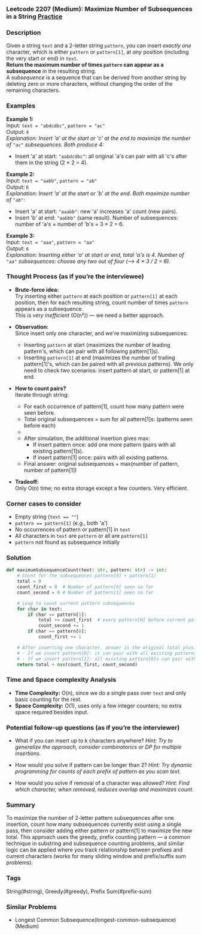 ### Leetcode 2207 (Medium): Maximize Number of Subsequences in a String [Practice](https://leetcode.com/problems/maximize-number-of-subsequences-in-a-string)

### Description  
Given a string `text` and a 2-letter string `pattern`, you can insert *exactly one* character, which is either `pattern` or `pattern[1]`, at *any* position (including the very start or end) in `text`.  
**Return the maximum number of times `pattern` can appear as a subsequence** in the resulting string.  
A *subsequence* is a sequence that can be derived from another string by deleting zero or more characters, without changing the order of the remaining characters.

### Examples  

**Example 1:**  
Input: `text = "abdcdbc"`, `pattern = "ac"`  
Output: `4`  
*Explanation: Insert 'a' at the start or 'c' at the end to maximize the number of `"ac"` subsequences. Both produce 4:*
- Insert 'a' at start: `"aabdcdbc"`: all original 'a's can pair with all 'c's after them in the string (2 × 2 = 4).

**Example 2:**  
Input: `text = "aabb"`, `pattern = "ab"`  
Output: `6`  
*Explanation: Insert 'a' at the start or 'b' at the end. Both maximize number of `"ab"`:*
- Insert 'a' at start: `"aaabb"`: new 'a' increases 'a' count (new pairs).
- Insert 'b' at end: `"aabbb"` (same result). Number of subsequences: number of 'a's × number of 'b's = 3 × 2 = 6.

**Example 3:**  
Input: `text = "aaa"`, `pattern = "aa"`  
Output: `6`  
*Explanation: Inserting either 'a' at start or end, total 'a's is 4. Number of `"aa"` subsequences: choose any two out of four (⟶ 4 × 3 / 2 = 6).*

### Thought Process (as if you’re the interviewee)  

- **Brute-force idea:**  
  Try inserting either `pattern` at each position or `pattern[1]` at each position, then for each resulting string, count number of times `pattern` appears as a subsequence.  
  This is *very inefficient* (O(n²)) — we need a better approach.
  
- **Observation:**  
  Since insert only one character, and we're maximizing subsequences:  
  - Inserting `pattern` at start (maximizes the number of leading pattern's, which can pair with all following pattern[1]s).
  - Inserting `pattern[1]` at end (maximizes the number of trailing pattern[1]'s, which can be paired with all previous patterns).
  We only need to check two scenarios: insert pattern at start, or pattern[1] at end.

- **How to count pairs?**  
  Iterate through string:
   - For each occurrence of pattern[1], count how many pattern were seen before.
   - Total original subsequences = sum for all pattern[1]s: (patterns seen before each)
   - 
  - After simulation, the additional insertion gives max:
    - If insert pattern once: add one more pattern (pairs with all existing pattern[1]s).
    - If insert pattern[1] once: pairs with all existing patterns.
  - Final answer: original subsequences + max(number of pattern, number of pattern[1])

- **Tradeoff:**  
  Only O(n) time; no extra storage except a few counters. Very efficient.

### Corner cases to consider  
- Empty string (`text == ""`)
- `pattern == pattern[1]` (e.g., both 'a')
- No occurrences of pattern or pattern[1] in `text`
- All characters in `text` are `pattern` or all are `pattern[1]`
- `pattern` not found as subsequence initially

### Solution

```python
def maximumSubsequenceCount(text: str, pattern: str) -> int:
    # Count for the subsequences pattern[0] + pattern[1]
    total = 0
    count_first = 0  # Number of pattern[0] seen so far
    count_second = 0 # Number of pattern[1] seen so far

    # Loop to count current pattern subsequences
    for char in text:
        if char == pattern[1]:
            total += count_first  # every pattern[0] before current pattern[1] forms a subsequence
            count_second += 1
        if char == pattern[0]:
            count_first += 1

    # After inserting one character, answer is the original total plus:
    # - If we insert pattern[0]: it can pair with all existing pattern[1]s (at the start)
    # - If we insert pattern[1]: all existing pattern[0]s can pair with it (at the end)
    return total + max(count_first, count_second)
```

### Time and Space complexity Analysis  

- **Time Complexity:** O(n), since we do a single pass over `text` and only basic counting for the rest.
- **Space Complexity:** O(1), uses only a few integer counters; no extra space required besides input.

### Potential follow-up questions (as if you’re the interviewer)  

- What if you can insert up to k characters anywhere?
  *Hint: Try to generalize the approach, consider combinatorics or DP for multiple insertions.*

- How would you solve if pattern can be longer than 2?
  *Hint: Try dynamic programming for counts of each prefix of pattern as you scan text.*

- How would you solve if removal of a character was allowed?
  *Hint: Find which character, when removed, reduces overlap and maximizes count.*

### Summary
To maximize the number of 2-letter pattern subsequences after one insertion, count how many subsequences currently exist using a single pass, then consider adding either pattern or pattern[1] to maximize the new total. This approach uses the greedy, prefix counting pattern — a common technique in substring and subsequence counting problems, and similar logic can be applied where you track relationship between prefixes and current characters (works for many sliding window and prefix/suffix sum problems).

### Tags
String(#string), Greedy(#greedy), Prefix Sum(#prefix-sum)

### Similar Problems
- Longest Common Subsequence(longest-common-subsequence) (Medium)
